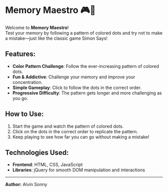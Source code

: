 # Memory Maestro 🎮🌈

Welcome to **Memory Maestro**!  
Test your memory by following a pattern of colored dots and try not to make a mistake—just like the classic game Simon Says!

## Features:
- **Color Pattern Challenge**: Follow the ever-increasing pattern of colored dots.
- **Fun & Addictive**: Challenge your memory and improve your concentration.
- **Simple Gameplay**: Click to follow the dots in the correct order.
- **Progressive Difficulty**: The pattern gets longer and more challenging as you go.

## How to Use:
1. Start the game and watch the pattern of colored dots.
2. Click on the dots in the correct order to replicate the pattern.
3. Keep playing to see how far you can go without making a mistake!

## Technologies Used:
- **Frontend**: HTML, CSS, JavaScript
- **Libraries**: jQuery for smooth DOM manipulation and interactions

---

**Author:** Alvin Sonny
